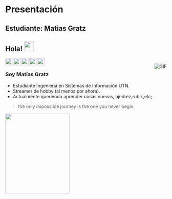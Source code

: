 # Presentación

## Estudiante: Matias Gratz
## Hola! <img src="https://raw.githubusercontent.com/iampavangandhi/iampavangandhi/master/gifs/Hi.gif" width="30px"></h2>

<a href="https://twitter.com/matiasgratz">
  <img align="left" alt="Matias Twitter" width="22px" src="https://cdn.jsdelivr.net/npm/simple-icons@v3/icons/twitter.svg" />
</a>
<a href="https://github.com/matiasgratz">
  <img align="left" alt="Matias Github" width="22px" src="https://cdn.jsdelivr.net/npm/simple-icons@v3/icons/github.svg" />
</a>
<a href="https://t.me/Mighty">
  <img align="left" alt="Mighty's Telegram" width="22px" src="https://cdn.jsdelivr.net/npm/simple-icons@v3/icons/telegram.svg" />
</a>
<a href="https://www.twitch.tv/mightyplayer">
  <img align="left" alt="Mightyplayer Twitch" width="22px" src="https://i.postimg.cc/CK1sTc2s/twitch.png" />
</a>
<a href="https://www.instagram.com/matiasgratz/">
  <img align="left" alt="Matias Instagram" width="22px" src="https://i.postimg.cc/KjN5hCmQ/instagram.png" />
</a>
<br />
<img align="right" alt="GIF" src="https://media.giphy.com/media/l2Je66zG6mAAZxgqI/giphy.gif" />

### Soy Matías Gratz
- Estudiante Ingenieria en Sistemas de Información UTN.
- Streamer de hobby (al menos por ahora). 
- Actualmente queriendo aprender cosas nuevas, ajedrez,rubik,etc;

>the only impossible journey is the one you never begin.
<img align="left" width="200" height="250" src="https://i.postimg.cc/L8zLcrvP/foto.jpg">
